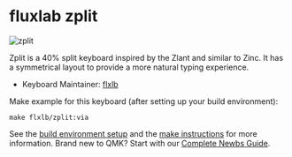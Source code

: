 # fluxlab zplit

![zplit](https://i.imgur.com/eN4aSG1l.png)

Zplit is a 40% split keyboard inspired by the Zlant and similar to Zinc. It has a symmetrical layout to provide a more natural typing experience.

* Keyboard Maintainer: [flxlb](https://flxlb.ca)

Make example for this keyboard (after setting up your build environment):

    make flxlb/zplit:via

See the [build environment setup](https://docs.qmk.fm/#/getting_started_build_tools) and the [make instructions](https://docs.qmk.fm/#/getting_started_make_guide) for more information. Brand new to QMK? Start with our [Complete Newbs Guide](https://docs.qmk.fm/#/newbs).
